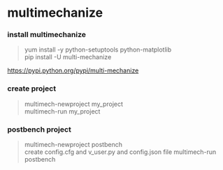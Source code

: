 # multimechanize

### install multimechanize
>yum install -y python-setuptools python-matplotlib<br /> 
>pip install -U multi-mechanize

https://pypi.python.org/pypi/multi-mechanize

### create project
>multimech-newproject my_project<br /> 
>multimech-run my_project

### postbench project
>multimech-newproject postbench<br /> 
create config.cfg and v_user.py and config.json file
>multimech-run postbench

